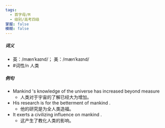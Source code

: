 ```yaml
---
tags:
  - 首字母/M
  - 级别/高考四级
掌握: false
模糊: false
---
```

##### 词义
- 英：/mænˈkaɪnd/； 美：/mænˈkaɪnd/
- #词性/n  人类
##### 例句
- Mankind 's knowledge of the universe has increased beyond measure
	- 人类对于宇宙的了解已经大为增加。
- His research is for the betterment of mankind .
	- 他的研究是为全人类造福。
- It exerts a civilizing influence on mankind .
	- 这产生了教化人类的影响。
